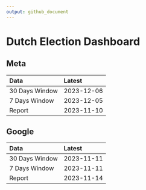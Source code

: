 ```yaml
---
output: github_document
---
```


# Dutch Election Dashboard



## Meta


|Data           |Latest     |
|:--------------|:----------|
|30 Days Window |2023-12-06 |
|7 Days Window  |2023-12-05 |
|Report         |2023-11-10 |

## Google


|Data           |Latest     |
|:--------------|:----------|
|30 Days Window |2023-11-11 |
|7 Days Window  |2023-11-11 |
|Report         |2023-11-14 |
